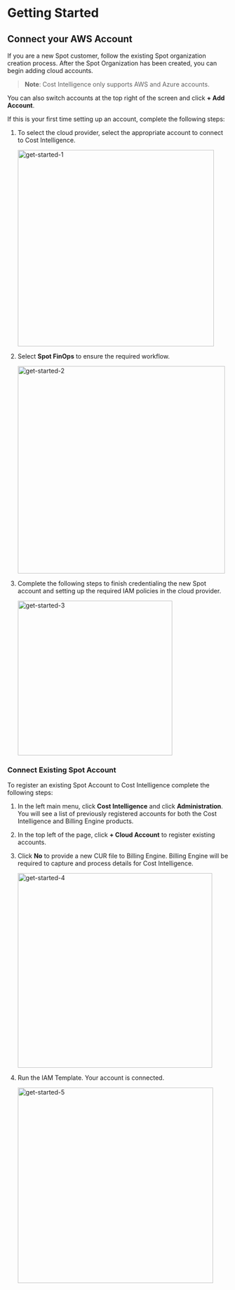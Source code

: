 # Getting Started 

## Connect your AWS Account 

If you are a new Spot customer, follow the existing Spot organization creation process. After the Spot Organization has been created, you can begin adding cloud accounts. 

> **Note**: Cost Intelligence only supports AWS and Azure accounts.

You can also switch accounts at the top right of the screen and click **+ Add Account**. 

If this is your first time setting up an account, complete the following steps:

1. To select the cloud provider, select the appropriate account to connect to Cost Intelligence.

   <img width="447" alt="get-started-1" src="https://github.com/spotinst/help/assets/106514736/292568ff-b6d4-4ba4-8673-936e630a4393">

2. Select **Spot FinOps** to ensure the required workflow. 

   <img width="472" alt="get-started-2" src="https://github.com/spotinst/help/assets/106514736/5a0e4666-2441-4e66-b0c5-b17093f5fff0">

3. Complete the following steps to finish credentialing the new Spot account and setting up the required IAM policies in the cloud provider. 

   <img width="352" alt="get-started-3" src="https://github.com/spotinst/help/assets/106514736/d90ea173-7069-45cf-81cf-9acaa51ed2b9">

### Connect Existing Spot Account 

To register an existing Spot Account to Cost Intelligence complete the following steps:  

1. In the left main menu, click **Cost Intelligence** and click **Administration**. You will see a list of previously registered accounts for both the Cost Intelligence and Billing Engine products.  
2. In the top left of the page, click **+ Cloud Account** to register existing accounts.  
3. Click **No** to provide a new CUR file to Billing Engine. Billing Engine will be required to capture and process details for Cost Intelligence.  

   <img width="443" alt="get-started-4" src="https://github.com/spotinst/help/assets/106514736/7f7ebafe-bd4f-43ba-9de8-b4b5abd82c9e">

4. Run the IAM Template. Your account is connected.

   <img width="445" alt="get-started-5" src="https://github.com/spotinst/help/assets/106514736/66aeb71f-c59a-45ff-9949-6d4e297e7524">

